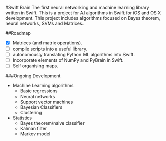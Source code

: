 #Swift Brain
The first neural networking and machine learning library written in Swift. This is a project for AI algorithms in Swift for iOS and OS X development. This project includes algorithms focused on Bayes theorem, neural networks, SVMs and Matrices. 

##Roadmap
- [x] Matrices (and matrix operations).
- [ ] compile scripts into a useful library.
- [ ] autonomously translating Python ML algorithms into Swift.
- [ ] Incorporate elements of NumPy and PyBrain in Swift.
- [ ] Self organising maps.

###Ongoing Development
- Machine Learning algorithms 
    - Basic regressions
    - Neural networks
    - Support vector machines
    - Bayesian Classifiers 
    - Clustering
- Statistics
    -  Bayes theorem/naive classifier
    -  Kalman filter 
    -  Markov model
